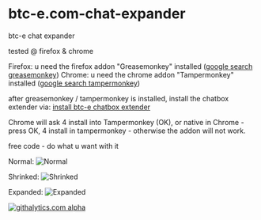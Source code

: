 btc-e.com-chat-expander
=======================

btc-e chat expander

tested @ firefox & chrome

Firefox: u need the firefox addon "Greasemonkey" installed (<a href="https://www.google.ch/#q=greasemonkey">google search greasemonkey</a>)
Chrome: u need the chrome addon "Tampermonkey" installed (<a href="https://www.google.ch/#q=tampermonkey">google search tampermonkey</a>)

after greasemonkey / tampermonkey is installed, install the chatbox extender via:
<a href="https://github.com/sebka/btc-e.com-chat-expander/raw/master/chat_expander.user.js">install btc-e chatbox extender</a>

Chrome will ask 4 install into Tampermonkey (OK), or native in Chrome - press OK, 4 install in tampermonkey - otherwise the addon will not work.

free code - do what u want with it

Normal:
![Normal](https://github.com/sebka/btc-e.com-chat-expander/raw/master/normal.png "Normal")

Shrinked:
![Shrinked](https://github.com/sebka/btc-e.com-chat-expander/raw/master/shrinked.png "Shrinked")

Expanded:
![Expanded](https://github.com/sebka/btc-e.com-chat-expander/raw/master/expanded.png "Expanded")

[![githalytics.com alpha](https://cruel-carlota.pagodabox.com/55740e22ef2b6050de6a7ab559bee9f7 "githalytics.com")](http://githalytics.com/sebka/btc-e.com-chat-expander)
